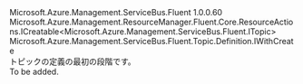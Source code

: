 <Type Name="IBlank" FullName="Microsoft.Azure.Management.ServiceBus.Fluent.Topic.Definition.IBlank">
  <TypeSignature Language="C#" Value="public interface IBlank : Microsoft.Azure.Management.ResourceManager.Fluent.Core.ResourceActions.ICreatable&lt;Microsoft.Azure.Management.ServiceBus.Fluent.ITopic&gt;, Microsoft.Azure.Management.ServiceBus.Fluent.Topic.Definition.IWithCreate" />
  <TypeSignature Language="ILAsm" Value=".class public interface auto ansi abstract IBlank implements class Microsoft.Azure.Management.ResourceManager.Fluent.Core.ResourceActions.ICreatable`1&lt;class Microsoft.Azure.Management.ServiceBus.Fluent.ITopic&gt;, class Microsoft.Azure.Management.ResourceManager.Fluent.Core.ResourceActions.IIndexable, class Microsoft.Azure.Management.ServiceBus.Fluent.Topic.Definition.IWithAuthorizationRule, class Microsoft.Azure.Management.ServiceBus.Fluent.Topic.Definition.IWithCreate, class Microsoft.Azure.Management.ServiceBus.Fluent.Topic.Definition.IWithDefaultMessageTTL, class Microsoft.Azure.Management.ServiceBus.Fluent.Topic.Definition.IWithDeleteOnIdle, class Microsoft.Azure.Management.ServiceBus.Fluent.Topic.Definition.IWithDuplicateMessageDetection, class Microsoft.Azure.Management.ServiceBus.Fluent.Topic.Definition.IWithExpressMessage, class Microsoft.Azure.Management.ServiceBus.Fluent.Topic.Definition.IWithMessageBatching, class Microsoft.Azure.Management.ServiceBus.Fluent.Topic.Definition.IWithPartitioning, class Microsoft.Azure.Management.ServiceBus.Fluent.Topic.Definition.IWithSize, class Microsoft.Azure.Management.ServiceBus.Fluent.Topic.Definition.IWithSubscription" />
  <TypeSignature Language="DocId" Value="T:Microsoft.Azure.Management.ServiceBus.Fluent.Topic.Definition.IBlank" />
  <TypeSignature Language="VB.NET" Value="Public Interface IBlank&#xA;Implements ICreatable(Of ITopic), IWithCreate" />
  <TypeSignature Language="F#" Value="type IBlank = interface&#xA;    interface IWithCreate&#xA;    interface ICreatable&lt;ITopic&gt;&#xA;    interface IIndexable&#xA;    interface IWithSize&#xA;    interface IWithPartitioning&#xA;    interface IWithDeleteOnIdle&#xA;    interface IWithDefaultMessageTTL&#xA;    interface IWithExpressMessage&#xA;    interface IWithMessageBatching&#xA;    interface IWithDuplicateMessageDetection&#xA;    interface IWithSubscription&#xA;    interface IWithAuthorizationRule" />
  <AssemblyInfo>
    <AssemblyName>Microsoft.Azure.Management.ServiceBus.Fluent</AssemblyName>
    <AssemblyVersion>1.0.0.60</AssemblyVersion>
  </AssemblyInfo>
  <Interfaces>
    <Interface>
      <InterfaceName>Microsoft.Azure.Management.ResourceManager.Fluent.Core.ResourceActions.ICreatable&lt;Microsoft.Azure.Management.ServiceBus.Fluent.ITopic&gt;</InterfaceName>
    </Interface>
    <Interface>
      <InterfaceName>Microsoft.Azure.Management.ServiceBus.Fluent.Topic.Definition.IWithCreate</InterfaceName>
    </Interface>
  </Interfaces>
  <Docs>
    <summary>
            トピックの定義の最初の段階です。
            </summary>
    <remarks>To be added.</remarks>
  </Docs>
  <Members />
</Type>